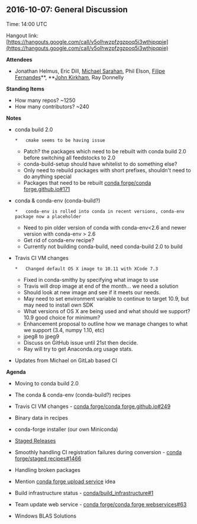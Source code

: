 ## 2016-10-07: General Discussion

Time: 14:00 UTC

Hangout link: [](https://hangouts.google.com/call/v5olhwzpfzgzpoq5i3wthjpqpie)[https://hangouts.google.com/call/v5olhwzpfzgzpoq5i3wthjpqpie](https://hangouts.google.com/call/v5olhwzpfzgzpoq5i3wthjpqpie)

**Attendees**

*   Jonathan Helmus, Eric Dill, [Michael Sarahan](https://conda-forge.hackpad.com/ep/profile/yHQTJXZ4gyS), Phil Elson, [Filipe Fernandes](https://twitter.com/ocefpaf)**, **[John Kirkham](https://conda-forge.hackpad.com/ep/profile/wv6uvIZX6h0), Ray Donnelly

**Standing Items**

*   How many repos? ~1250
*   How many contributors? ~240

**Notes**

*   conda build 2.0

        *   cmake seems to be having issue
    *   Patch? the packages which need to be rebuilt with conda build 2.0 before switching all feedstocks to 2.0
    *   conda-build-setup should have whitelist to do something else?
    *   Only need to rebuild packages with short prefixes, shouldn't need to do anything special
    *   Packages that need to be rebuilt [conda forge/conda forge.github.io#171](https://github.com/conda-forge/conda-forge.github.io/issues/171)

*   conda & conda-env (conda-build?)

        *   conda-env is rolled into conda in recent versions, conda-env package now a placeholder
    *   Need to pin older version of conda with conda-env<2.6 and newer version with conda-env > 2.6
    *   Get rid of conda-env recipe?
    *   Currently not building conda-build, need conda-build 2.0 to build

*   Travis CI VM changes

        *   Changed default OS X image to 10.11 with XCode 7.3
    *   Fixed in conda-smithy by specifying what image to use
    *   Travis will drop image at end of the month... we need a solution
    *   Should look at new image and see if it meets our needs.
    *   May need to set environment variable to continue to target 10.9, but may need to install own SDK
    *   What versions of OS X are being used and what should we support? 10.9 good choice for minimum?
    *   Enhancement proposal to outline how we manage changes to what we support (3.4, numpy 1.10, etc)
    *   jpeg8 to jpeg9
    *   Discuss on GitHub issue until 21st then decide.
    *   Ray will try to get Anaconda.org usage stats.

*   Updates from Michael on GitLab based CI 

**Agenda**

*   Moving to conda build 2.0
*   The conda & conda-env (conda-build?) recipes
*   Travis CI VM changes - [conda forge/conda forge.github.io#249](https://github.com/conda-forge/conda-forge.github.io/issues/249)

*   Binary data in recipes
*   conda-forge installer (our own Miniconda)

*   [Staged Releases](https://conda-forge.hackpad.com/DZNKZdgiMbF)
*   Smoothly handling CI registration failures during conversion - [conda forge/staged recipes#1466](https://github.com/conda-forge/staged-recipes/pull/1466)
*   Handling broken packages

*   Mention [conda forge upload service](https://conda-forge.hackpad.com/N5evEX7bZAf) idea
*   Build infrastructure status - [conda/build_infrastructure#1](https://github.com/conda/build_infrastructure/issues/1)
*   Team update web service - [conda forge/conda forge webservices#63](https://github.com/conda-forge/conda-forge-webservices/issues/63)
*   Windows BLAS Solutions